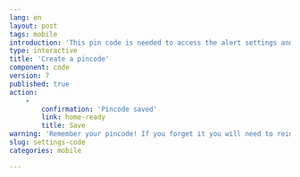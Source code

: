```yaml
---
lang: en
layout: post
tags: mobile
introduction: 'This pin code is needed to access the alert settings and to turn the alert messages off. It is not needed to alert contacts in an emergency.'
type: interactive
title: 'Create a pincode'
component: code
version: 7
published: true
action:
    -
        confirmation: 'Pincode saved'
        link: home-ready
        title: Save
warning: 'Remember your pincode! If you forget it you will need to reinstall the app.'
slug: settings-code
categories: mobile

---
```


